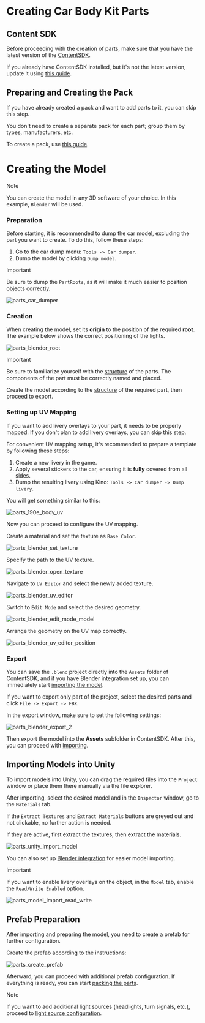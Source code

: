 ﻿# Creating Car Body Kit Parts

## Content SDK

Before proceeding with the creation of parts, make sure that you have the latest version of the [ContentSDK](../ContentSDK/ContentSDKInstallation_EN.md).

If you already have ContentSDK installed, but it's not the latest version, update it using [this guide](../ContentSDK/ContentSDKUpdate_EN.md).

## Preparing and Creating the Pack

If you have already created a pack and want to add parts to it, you can skip this step.

You don't need to create a separate pack for each part; group them by types, manufacturers, etc.

To create a pack, use [this guide](CustomPartsPackCreation_EN.md).

# Creating the Model

> [!NOTE]
> You can create the model in any 3D software of your choice. In this example, `Blender` will be used.

### Preparation

Before starting, it is recommended to dump the car model, excluding the part you want to create. To do this, follow these steps:

1. Go to the car dump menu: `Tools -> Car dumper`.
2. Dump the model by clicking `Dump model`.

> [!IMPORTANT]
> Be sure to dump the `PartRoots`, as it will make it much easier to position objects correctly.

![parts_car_dumper](../Images/CarParts/parts_car_dumper.png)

### Creation

When creating the model, set its **origin** to the position of the required **root**. The example below shows the correct positioning of the lights.

![parts_blender_root](../Images/CarParts/parts_blender_root.png)

> [!IMPORTANT]
> Be sure to familiarize yourself with the [structure](CustomPartsStructure_EN.md) of the parts. The components of the part must be correctly named and placed.

Create the model according to the [structure](CustomPartsStructure_EN.md) of the required part, then proceed to export.

### Setting up UV Mapping

If you want to add livery overlays to your part, it needs to be properly mapped. If you don't plan to add livery overlays, you can skip this step.

For convenient UV mapping setup, it's recommended to prepare a template by following these steps:

1. Create a new livery in the game.
2. Apply several stickers to the car, ensuring it is **fully** covered from all sides.
3. Dump the resulting livery using Kino: `Tools -> Car dumper -> Dump livery`.

You will get something similar to this:

![parts_190e_body_uv](../Images/CarParts/parts_190e_body_uv.png)

Now you can proceed to configure the UV mapping.

Create a material and set the texture as `Base Color`.

![parts_blender_set_texture](../Images/CarParts/parts_blender_set_texture.png)

Specify the path to the UV texture.

![parts_blender_open_texture](../Images/CarParts/parts_blender_open_texture.png)

Navigate to `UV Editor` and select the newly added texture.

![parts_blender_uv_editor](../Images/CarParts/parts_blender_uv_editor.png)

Switch to `Edit Mode` and select the desired geometry.

![parts_blender_edit_mode_model](../Images/CarParts/parts_blender_edit_mode_model.png)

Arrange the geometry on the UV map correctly.

![parts_blender_uv_editor_position](../Images/CarParts/parts_blender_uv_editor_position.png)

### Export

You can save the `.blend` project directly into the `Assets` folder of ContentSDK, and if you have Blender integration set up, you can immediately start [importing the model](#importing-models-into-unity).

If you want to export only part of the project, select the desired parts and click `File -> Export -> FBX`.

In the export window, make sure to set the following settings:

![parts_blender_export_2](../Images/CarParts/parts_blender_export_2.png)

Then export the model into the **Assets** subfolder in ContentSDK. After this, you can proceed with [importing](#importing-models-into-unity).

## Importing Models into Unity

To import models into Unity, you can drag the required files into the `Project` window or place them there manually via the file explorer.

After importing, select the desired model and in the `Inspector` window, go to the `Materials` tab.

If the `Extract Textures` and `Extract Materials` buttons are greyed out and not clickable, no further action is needed.

If they are active, first extract the textures, then extract the materials.

![parts_unity_import_model](../Images/CarParts/parts_unity_import_model.png)

You can also set up [Blender integration](../Blender/BlenderIntegration_EN.md) for easier model importing.

> [!IMPORTANT]
> If you want to enable livery overlays on the object, in the `Model` tab, enable the `Read/Write Enabled` option.

![parts_model_import_read_write](../Images/CarParts/parts_model_import_read_write.png)

## Prefab Preparation

After importing and preparing the model, you need to create a prefab for further configuration.

Create the prefab according to the instructions:

![parts_create_prefab](../Images/CarParts/parts_create_prefab.gif)

Afterward, you can proceed with additional prefab configuration. If everything is ready, you can start [packing the parts](CustomPartsCreation_EN.md#packing-parts).

> [!NOTE]
> If you want to add additional light sources (headlights, turn signals, etc.), proceed to [light source configuration](CustomPartsStructure_EN.md#light-source-configuration).
